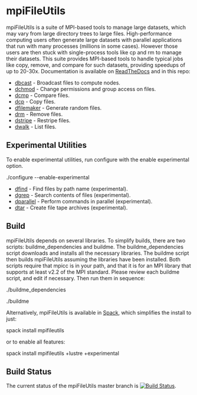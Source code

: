 # mpiFileUtils
mpiFileUtils is a suite of MPI-based tools to manage large datasets, which may vary from large directory trees to large files. High-performance computing users often generate large datasets with parallel applications that run with many processes (millions in some cases). However those users are then stuck with single-process tools like cp and rm to manage their datasets. This suite provides MPI-based tools to handle typical jobs like copy, remove, and compare for such datasets, providing speedups of up to 20-30x.
Documentation is available on [ReadTheDocs](http://mpifileutils.readthedocs.io) and in this repo:

 - [dbcast](doc/rst/dbcast.1.rst) - Broadcast files to compute nodes.
 - [dchmod](doc/rst/dchmod.1.rst) - Change permissions and group access on files.
 - [dcmp](doc/rst/dcmp.1.rst) - Compare files.
 - [dcp](doc/rst/dcp.1.rst) - Copy files.
 - [dfilemaker](doc/rst/dfilemaker.1.rst) - Generate random files.
 - [drm](doc/rst/drm.1.rst) - Remove files.
 - [dstripe](doc/rst/dstripe.1.rst) - Restripe files.
 - [dwalk](doc/rst/dwalk.1.rst) - List files.

## Experimental Utilities
To enable experimental utilities, run configure with the enable experimental option.

  ./configure --enable-experimental

 - [dfind](doc/rst/dfind.1.rst) - Find files by path name (experimental).
 - [dgrep](doc/rst/dgrep.1.rst) - Search contents of files (experimental).
 - [dparallel](doc/rst/dparallel.1.rst) - Perform commands in parallel (experimental).
 - [dtar](doc/rst/dtar.1.rst) - Create file tape archives (experimental).

## Build
mpiFileUtils depends on several libraries.  To simplify builds, there are two scripts: buildme\_dependencies and buildme.  The buildme\_dependencies script downloads and installs all the necessary libraries.  The buildme script then builds mpiFileUtils assuming the libraries have been installed.  Both scripts require that mpicc is in your path, and that it is for an MPI library that supports at least v2.2 of the MPI standard.  Please review each buildme script, and edit if necessary.  Then run them in sequence:

  ./buildme\_dependencies

  ./buildme

Alternatively, mpiFileUtils is available in [Spack](https://spack.io/), which simplifies the install to just:

  spack install mpifileutils

or to enable all features:

  spack install mpifileutils +lustre +experimental

## Build Status
The current status of the mpiFileUtils master branch is [![Build Status](https://travis-ci.org/hpc/mpifileutils.png?branch=master)](https://travis-ci.org/hpc/mpifileutils).
